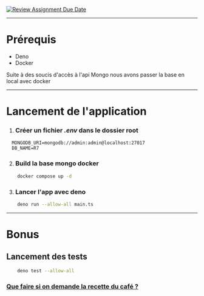 [![Review Assignment Due Date](https://classroom.github.com/assets/deadline-readme-button-22041afd0340ce965d47ae6ef1cefeee28c7c493a6346c4f15d667ab976d596c.svg)](https://classroom.github.com/a/5DxnKIye)


---

# Prérequis

- Deno
- Docker

Suite à des soucis d'accès à l'api Mongo nous avons passer la base en local avec docker

---

# Lancement de l'application

1. ### Créer un fichier **_.env_** dans le dossier root

  ```
    MONGODB_URI=mongodb://admin:admin@localhost:27017
    DB_NAME=R7
  ```

2. ### Build la base mongo docker

``` bash
    docker compose up -d
```

3. ### Lancer l'app avec deno

``` bash
    deno run --allow-all main.ts
```

--- 

# Bonus

## Lancement des tests

``` bash
    deno test --allow-all
```

### [Que faire si on demande la recette du café ?](localhost:8000/recipes/coffe)
